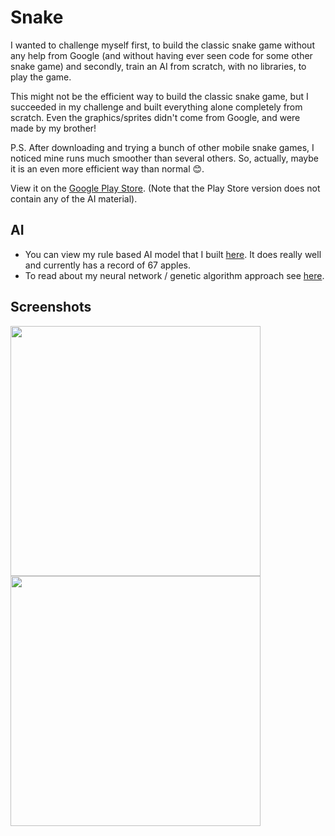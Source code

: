 # Snake
I wanted to challenge myself first, to build the classic snake game without any help from Google (and without having ever seen code for some other snake game) and secondly, train an AI from scratch, with no libraries, to play the game.

This might not be the efficient way to build the classic snake game, but I succeeded in my challenge and built everything alone completely from scratch. Even the graphics/sprites didn't come from Google, and were made by my brother!

P.S. After downloading and trying a bunch of other mobile snake games, I noticed mine runs much smoother than several others. So, actually, maybe it is an even more efficient way than normal 😊.

View it on the [Google Play Store](https://play.google.com/store/apps/details?id=com.palmatoro.snakeai). (Note that the Play Store version does not contain any of the AI material).

## AI
* You can view my rule based AI model that I built [here](lib/ai/better_ai.dart). It does really well and currently has a record of 67 apples. 
* To read about my neural network / genetic algorithm approach see [here](lib/ai/genetic_algorithm/genetic_algorithm.md).

## Screenshots
<img src="https://github.com/abpalmarini/snake_ai/blob/master/screenshots/playing_short.png" width="400">  <img src="https://github.com/abpalmarini/snake_ai/blob/master/screenshots/playing_long.png" width="400"> 

